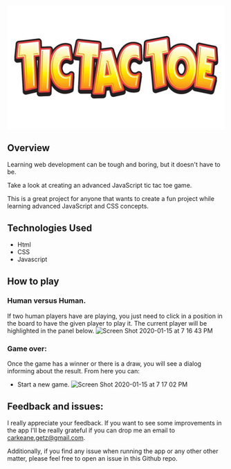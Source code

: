 <img src="tictactoe.jpg">

## Overview

Learning web development can be tough and boring, but it doesn't have to be.

Take a look at creating an advanced JavaScript tic tac toe game.

This is a great project for anyone that wants to create a fun project while learning advanced JavaScript and CSS concepts.

## Technologies Used

- Html
- CSS
- Javascript

## How to play

### Human versus Human.

If two human players have are playing, you just need to click in a position in the board to have the given player to play it. The current player will be highlighted in the panel below.
<img width="720" alt="Screen Shot 2020-01-15 at 7 16 43 PM" src="https://user-images.githubusercontent.com/52920074/72483029-a2f4d880-37cd-11ea-82e3-df417a2bdc0d.png">

### Game over:

Once the game has a winner or there is a draw, you will see a dialog informing about the result. From here you can:

- Start a new game.
  <img width="547" alt="Screen Shot 2020-01-15 at 7 17 02 PM" src="https://user-images.githubusercontent.com/52920074/72483030-a4260580-37cd-11ea-9c7a-6494c5df25d3.png">

## Feedback and issues:

I really appreciate your feedback. If you want to see some improvements in the app I'll be really grateful if you can drop me an email to carkeane.getz@gmail.com.

Additionally, if you find any issue when running the app or any other other matter, please feel free to open an issue in this Github repo.
